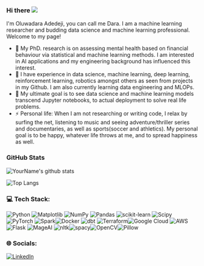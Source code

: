 ### Hi there ![](https://user-images.githubusercontent.com/18350557/176309783-0785949b-9127-417c-8b55-ab5a4333674e.gif)

<!--
**peter716/peter716** is a ✨ _special_ ✨ repository because its `README.md` (this file) appears on your GitHub profile.

Here are some ideas to get you started:

- 🔭 I’m currently working on ...
- 🌱 I’m currently learning ...
- 👯 I’m looking to collaborate on ...
- 🤔 I’m looking for help with ...
- 💬 Ask me about ...
- 📫 How to reach me: ...
- 😄 Pronouns: ...
- ⚡ Fun fact: ...
![Python](https://img.shields.io/badge/python-3670A0?style=flat&logo=python&logoColor=ffdd54) ![AWS](https://img.shields.io/badge/AWS-%23FF9900.svg?style=flat&logo=amazon-aws&logoColor=white) ![Google Cloud](https://img.shields.io/badge/GoogleCloud-%234285F4.svg?style=flat&logo=google-cloud&logoColor=white) ![Flask](https://img.shields.io/badge/flask-%23000.svg?style=flat&logo=flask&logoColor=white) ![FastAPI](https://img.shields.io/badge/FastAPI-005571?style=flat&logo=fastapi) ![Apache Airflow](https://img.shields.io/badge/Apache%20Airflow-017CEE?style=flat&logo=Apache%20Airflow&logoColor=white) ![MongoDB](https://img.shields.io/badge/MongoDB-%234ea94b.svg?style=flat&logo=mongodb&logoColor=white) ![Postgres](https://img.shields.io/badge/postgres-%23316192.svg?style=flat&logo=postgresql&logoColor=white) ![SQLite](https://img.shields.io/badge/sqlite-%2307405e.svg?style=flat&logo=sqlite&logoColor=white) ![Canva](https://img.shields.io/badge/Canva-%2300C4CC.svg?style=flat&logo=Canva&logoColor=white) ![Matplotlib](https://img.shields.io/badge/Matplotlib-%23ffffff.svg?style=flat&logo=Matplotlib&logoColor=black) ![mlflow](https://img.shields.io/badge/mlflow-%23d9ead3.svg?style=flat&logo=numpy&logoColor=blue) ![NumPy](https://img.shields.io/badge/numpy-%23013243.svg?style=flat&logo=numpy&logoColor=white) ![Pandas](https://img.shields.io/badge/pandas-%23150458.svg?style=flat&logo=pandas&logoColor=white) ![Plotly](https://img.shields.io/badge/Plotly-%233F4F75.svg?style=flat&logo=plotly&logoColor=white) ![PyTorch](https://img.shields.io/badge/PyTorch-%23EE4C2C.svg?style=flat&logo=PyTorch&logoColor=white) ![scikit-learn](https://img.shields.io/badge/scikit--learn-%23F7931E.svg?style=flat&logo=scikit-learn&logoColor=white) ![Scipy](https://img.shields.io/badge/SciPy-%230C55A5.svg?style=flat&logo=scipy&logoColor=%white) ![TensorFlow](https://img.shields.io/badge/TensorFlow-%23FF6F00.svg?style=flat&logo=TensorFlow&logoColor=white) ![Docker](https://img.shields.io/badge/docker-%230db7ed.svg?style=flat&logo=docker&logoColor=white) ![Terraform](https://img.shields.io/badge/terraform-%235835CC.svg?style=flat&logo=terraform&logoColor=white) ![APACHEKAFKA](https://img.shields.io/badge/apachekafka-231F20.svg?style=flat&logo=apachekafka&logoColor=white&color=%23231F20)

-->

I'm Oluwadara Adedeji, you can call me Dara. I am a machine learning researcher and budding data science and machine learning professional. Welcome to my page!

- 🔭 My PhD. research is on assessing mental health based on financial behaviour via statistical and machine learning methods. I am interested in AI applications and my engineering background has influenced this interest.
- 🌱 I have experience in data science, machine learning, deep learning, reinforcement learning, robotics amongst others as seen from projects in my Github. I am also currently learning data engineering and MLOPs. 
- 👯 My ultimate goal is to see data science and machine learning models transcend Jupyter notebooks, to actual deployment to solve real life problems.
- ⚡ Personal life: When I am not researching or writing code, I relax by surfing the net, listening to music and seeing adventure/thriller series and documentaries, as well as sports(soccer and athletics). My personal goal is to be happy, whatever life throws at me, and to spread happiness as well.

### GitHub Stats
![YourName's github stats](https://github-readme-stats.vercel.app/api?username=peter716&show_icons=true&theme=radical)

![Top Langs](https://github-readme-stats.vercel.app/api/top-langs/?username=peter716&theme=radical&hide_border=false&include_all_commits=true&count_private=true&layout=compact)

### 💻 Tech Stack:
![Python](https://img.shields.io/badge/python-3670A0?style=flat&logo=python&logoColor=ffdd54) ![Matplotlib](https://img.shields.io/badge/Matplotlib-%23ffffff.svg?style=flat&logo=Matplotlib&logoColor=black) ![NumPy](https://img.shields.io/badge/numpy-%23013243.svg?style=flat&logo=numpy&logoColor=white) ![Pandas](https://img.shields.io/badge/pandas-%23150458.svg?style=flat&logo=pandas&logoColor=white) ![scikit-learn](https://img.shields.io/badge/scikit--learn-%23F7931E.svg?style=flat&logo=scikit-learn&logoColor=white) ![Scipy](https://img.shields.io/badge/SciPy-%230C55A5.svg?style=flat&logo=scipy&logoColor=%white)![PyTorch](https://img.shields.io/badge/PyTorch-%23EE4C2C.svg?style=flat&logo=PyTorch&logoColor=white) ![Spark](https://img.shields.io/badge/Spark-%23E25A1C.svg?style=flat&logo=apache-spark&logoColor=white)![Docker](https://img.shields.io/badge/docker-%230db7ed.svg?style=flat&logo=docker&logoColor=white) ![dbt](https://img.shields.io/badge/dbt-%2300BFC2.svg?style=flat)
 ![Terraform](https://img.shields.io/badge/terraform-%235835CC.svg?style=flat&logo=terraform&logoColor=white)![Google Cloud](https://img.shields.io/badge/GoogleCloud-%234285F4.svg?style=flat&logo=google-cloud&logoColor=white) ![AWS](https://img.shields.io/badge/AWS-%23FF9900.svg?style=flat&logo=amazon-aws&logoColor=white) ![Flask](https://img.shields.io/badge/flask-%23000.svg?style=flat&logo=flask&logoColor=white) ![MageAI](https://img.shields.io/badge/MageAI-%23E25A1C.svg?style=flat) ![nltk](https://img.shields.io/badge/nltk-%2300AB66.svg?style=flat&logo=nltk&logoColor=white)![spacy](https://img.shields.io/badge/spacy-%2300B3A4.svg?style=flat&logo=spacy&logoColor=white)![OpenCV](https://img.shields.io/badge/OpenCV-%23white.svg?style=flat&logo=opencv&logoColor=white)![Pillow](https://img.shields.io/badge/Pillow-%23DAF7A6.svg?style=flat&logo=pillow&logoColor=black)


### 🌐 Socials:
[![LinkedIn](https://img.shields.io/badge/LinkedIn-%230077B5.svg?logo=linkedin&logoColor=white)](https://www.linkedin.com/in/oluwadara-adedeji-183770106/) 






